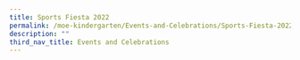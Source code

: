 ```yaml
---
title: Sports Fiesta 2022
permalink: /moe-kindergarten/Events-and-Celebrations/Sports-Fiesta-2022/
description: ""
third_nav_title: Events and Celebrations
---
```

